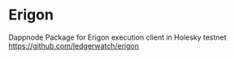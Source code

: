 # Erigon

Dappnode Package for Erigon execution client in Holesky testnet
https://github.com/ledgerwatch/erigon
